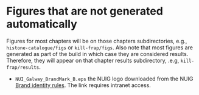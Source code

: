 Figures that are not generated automatically
============================================

Figures for most chapters will be on those chapters subdirectories,
e.g., `histone-catalogue/figs` or `kill-frap/figs`.  Also note that
most figures are generated as part of the build in which case they
are considered results.  Therefore, they will appear on that chapter
results subdirectory, .e.g, `kill-frap/results`.

* `NUI_Galway_BrandMark_B.eps` the NUIG logo downloaded from the NUIG
[Brand identity rules](http://www.nuigalway.ie/vp/siea/internal/corp.html).
The link requires intranet access.
